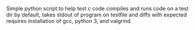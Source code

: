 Simple python script to help test c code
compiles and runs code on a test dir
by default, takes stdout of program on testfile and diffs with expected
requires installation of gcc, python 3, and valgrind
